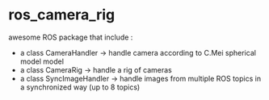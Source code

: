 ros_camera_rig
====================

awesome ROS package that include :

  - a class CameraHandler -> handle camera according to C.Mei spherical model model 
  - a class CameraRig -> handle a rig of cameras
  - a class SyncImageHandler -> handle images from multiple ROS topics in a synchronized way (up to 8 topics)

